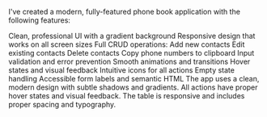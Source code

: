 I've created a modern, fully-featured phone book application with the following features:

Clean, professional UI with a gradient background
Responsive design that works on all screen sizes
Full CRUD operations:
Add new contacts
Edit existing contacts
Delete contacts
Copy phone numbers to clipboard
Input validation and error prevention
Smooth animations and transitions
Hover states and visual feedback
Intuitive icons for all actions
Empty state handling
Accessible form labels and semantic HTML
The app uses a clean, modern design with subtle shadows and gradients. All actions have proper hover states and visual feedback. The table is responsive and includes proper spacing and typography.
